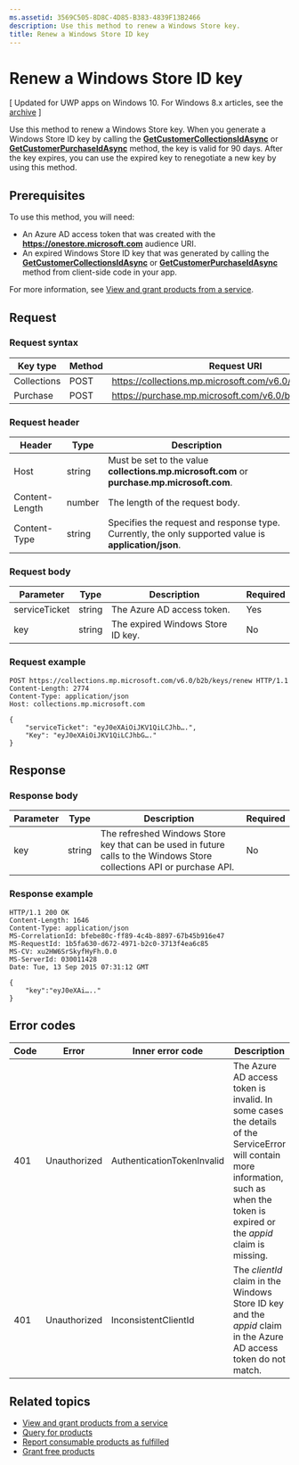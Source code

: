 ```yaml
---
ms.assetid: 3569C505-8D8C-4D85-B383-4839F13B2466
description: Use this method to renew a Windows Store key.
title: Renew a Windows Store ID key
---
```


# Renew a Windows Store ID key


\[ Updated for UWP apps on Windows 10. For Windows 8.x articles, see the [archive](http://go.microsoft.com/fwlink/p/?linkid=619132) \]

Use this method to renew a Windows Store key. When you generate a Windows Store ID key by calling the [**GetCustomerCollectionsIdAsync**](https://msdn.microsoft.com/library/windows/apps/mt608674) or [**GetCustomerPurchaseIdAsync**](https://msdn.microsoft.com/library/windows/apps/mt608675) method, the key is valid for 90 days. After the key expires, you can use the expired key to renegotiate a new key by using this method.

## Prerequisites


To use this method, you will need:

-   An Azure AD access token that was created with the **https://onestore.microsoft.com** audience URI.
-   An expired Windows Store ID key that was generated by calling the [**GetCustomerCollectionsIdAsync**](https://msdn.microsoft.com/library/windows/apps/mt608674) or [**GetCustomerPurchaseIdAsync**](https://msdn.microsoft.com/library/windows/apps/mt608675) method from client-side code in your app.

For more information, see [View and grant products from a service](view-and-grant-products-from-a-service.md).

## Request


### Request syntax

| Key type    | Method | Request URI                                              |
|-------------|--------|----------------------------------------------------------|
| Collections | POST   | https://collections.mp.microsoft.com/v6.0/b2b/keys/renew |
| Purchase    | POST   | https://purchase.mp.microsoft.com/v6.0/b2b/keys/renew    |

 

### Request header

| Header         | Type   | Description                                                                                           |
|----------------|--------|-------------------------------------------------------------------------------------------------------|
| Host           | string | Must be set to the value **collections.mp.microsoft.com** or **purchase.mp.microsoft.com**.           |
| Content-Length | number | The length of the request body.                                                                       |
| Content-Type   | string | Specifies the request and response type. Currently, the only supported value is **application/json**. |

 

### Request body

| Parameter     | Type   | Description                       | Required |
|---------------|--------|-----------------------------------|----------|
| serviceTicket | string | The Azure AD access token.        | Yes      |
| key           | string | The expired Windows Store ID key. | No       |

 

### Request example

```
POST https://collections.mp.microsoft.com/v6.0/b2b/keys/renew HTTP/1.1
Content-Length: 2774
Content-Type: application/json
Host: collections.mp.microsoft.com

{ 
    "serviceTicket": "eyJ0eXAiOiJKV1QiLCJhb….",
    "Key": "eyJ0eXAiOiJKV1QiLCJhbG…."
}
```

## Response


### Response body

| Parameter | Type   | Description                                                                                                            | Required |
|-----------|--------|------------------------------------------------------------------------------------------------------------------------|----------|
| key       | string | The refreshed Windows Store key that can be used in future calls to the Windows Store collections API or purchase API. | No       |

 

### Response example

```
HTTP/1.1 200 OK
Content-Length: 1646
Content-Type: application/json
MS-CorrelationId: bfebe80c-ff89-4c4b-8897-67b45b916e47
MS-RequestId: 1b5fa630-d672-4971-b2c0-3713f4ea6c85
MS-CV: xu2HW6SrSkyfHyFh.0.0
MS-ServerId: 030011428
Date: Tue, 13 Sep 2015 07:31:12 GMT

{
    "key":"eyJ0eXAi….."
}
```

## Error codes


| Code | Error        | Inner error code           | Description                                                                                                                                                                           |
|------|--------------|----------------------------|---------------------------------------------------------------------------------------------------------------------------------------------------------------------------------------|
| 401  | Unauthorized | AuthenticationTokenInvalid | The Azure AD access token is invalid. In some cases the details of the ServiceError will contain more information, such as when the token is expired or the *appid* claim is missing. |
| 401  | Unauthorized | InconsistentClientId       | The *clientId* claim in the Windows Store ID key and the *appid* claim in the Azure AD access token do not match.                                                                     |

 

## Related topics


* [View and grant products from a service](view-and-grant-products-from-a-service.md)
* [Query for products](query-for-products.md)
* [Report consumable products as fulfilled](report-consumable-products-as-fulfilled.md)
* [Grant free products](grant-free-products.md)



<!--HONumber=Mar16_HO2-->


